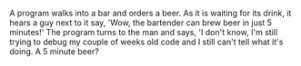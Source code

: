 A program walks into a bar and orders a beer. As it is waiting for its drink, it hears a guy next to it say, 'Wow, the bartender can brew beer in just 5 minutes!' The program turns to the man and says, 'I don't know, I'm still trying to debug my couple of weeks old code and I still can't tell what it's doing. A 5 minute beer?